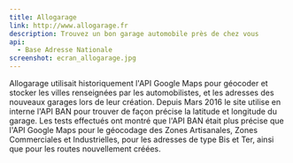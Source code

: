 ```yaml
---
title: Allogarage
link: http://www.allogarage.fr
description: Trouvez un bon garage automobile près de chez vous
api: 
  - Base Adresse Nationale
screenshot: ecran_allogarage.jpg 
---
```

Allogarage utilisait historiquement l'API Google Maps pour géocoder et stocker les villes renseignées par les automobilistes, et les adresses des nouveaux garages lors de leur création. Depuis Mars 2016 le site utilise en interne l'API BAN pour trouver de façon précise la latitude et longitude du garage. Les tests effectués ont montré que l'API BAN était plus précise que l'API Google Maps pour le géocodage des Zones Artisanales, Zones Commerciales et Industrielles, pour les adresses de type Bis et Ter, ainsi que pour les routes nouvellement créées.
